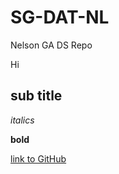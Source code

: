 # SG-DAT-NL
Nelson GA DS Repo

Hi

## sub title

*italics*

**bold**

[link to GitHub](https://github.com)
